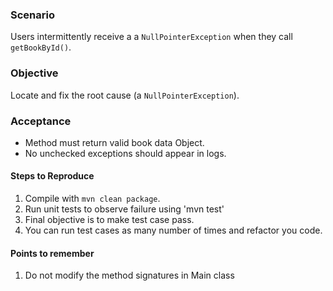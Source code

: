 ### Scenario
Users intermittently receive a a `NullPointerException` when they call `getBookById()`.

### Objective
Locate and fix the root cause (a `NullPointerException`).

### Acceptance
* Method must return valid book data Object.
* No unchecked exceptions should appear in logs.


#### Steps to Reproduce
1. Compile with `mvn clean package`.
2. Run unit tests to observe failure using 'mvn test'
3. Final objective is to make test case pass.
4. You can run test cases as many number of times and refactor you code.

#### Points to remember
1. Do not modify the method signatures in Main class
   

